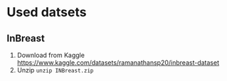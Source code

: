 # Used datsets
## InBreast
1. Download from Kaggle https://www.kaggle.com/datasets/ramanathansp20/inbreast-dataset
2. Unzip ```unzip INBreast.zip```

